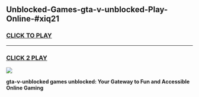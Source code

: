 
## Unblocked-Games-gta-v-unblocked-Play-Online-#xiq21
<h3>
<a href="https://premium.freeplayer.one?title=gta-v-unblocked&ref=24F">CLICK TO PLAY</a></h3>
<hr>

<h3>
<a href="https://premium.freeplayer.one?title=gta-v-unblocked&ref=24F">CLICK 2 PLAY</a>
  
</h3>

<a href="https://premium.freeplayer.one?title=gta-v-unblocked&ref=24F/"><img src="https://clearcache.store/games.png"></a>


**gta-v-unblocked games unblocked: Your Gateway to Fun and Accessible Online Gaming**
